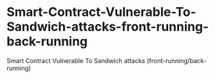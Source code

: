 # Smart-Contract-Vulnerable-To-Sandwich-attacks-front-running-back-running
Smart Contract Vulnerable To Sandwich attacks (front-running/back-running)
